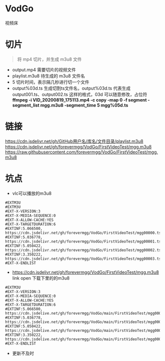 # VodGo
视频床
# 切片
> 将 mp4 切片，并生成 m3u8 文件
+ output.mp4 需要切片的视频文件
+ playlist.m3u8 待生成的 m3u8 文件名
+ 5 切片时间，表示隔几秒进行切一个文件
+ output%03d.ts 生成切割ts文件名，output%03d.ts 代表生成 output001.ts、output002.ts 这样的格式，03d 可以随意修改，占位符
**ffmpeg -i VID_20200819_175113.mp4 -c copy -map 0 -f segment -segment_list mgg.m3u8 -segment_time 5 mgg%05d.ts**
# 链接
https://cdn.jsdelivr.net/gh/GitHub用户名/库名/文件目录/playlist.m3u8
https://cdn.jsdelivr.net/gh/forevermgg/VodGo/FirstVideoTest/mgg.m3u8
https://raw.githubusercontent.com/forevermgg/VodGo/FirstVideoTest/mgg.m3u8

# 坑点
+ vlc可以播放的m3u8
```
#EXTM3U
#EXTM3U
#EXT-X-VERSION:3
#EXT-X-MEDIA-SEQUENCE:0
#EXT-X-ALLOW-CACHE:YES
#EXT-X-TARGETDURATION:6
#EXTINF:5.066500,
https://cdn.jsdelivr.net/gh/forevermgg/VodGo/FirstVideoTest/mgg00000.ts
#EXTINF:5.036778,
https://cdn.jsdelivr.net/gh/forevermgg/VodGo/FirstVideoTest/mgg00001.ts
#EXTINF:5.050422,
https://cdn.jsdelivr.net/gh/forevermgg/VodGo/FirstVideoTest/mgg00002.ts
#EXTINF:3.350222,
https://cdn.jsdelivr.net/gh/forevermgg/VodGo/FirstVideoTest/mgg00003.ts
#EXT-X-ENDLIST
```
+ https://cdn.jsdelivr.net/gh/forevermgg/VodGo/FirstVideoTest/mgg.m3u8 link open 下载下里的的m3u8
```
#EXTM3U
#EXT-X-VERSION:3
#EXT-X-MEDIA-SEQUENCE:0
#EXT-X-ALLOW-CACHE:YES
#EXT-X-TARGETDURATION:6
#EXTINF:5.066500,
https://cdn.jsdelive.net/gh/forevermgg/VodGo/main/FirstVideoTest/mgg00000.ts
#EXTINF:5.036778,
https://cdn.jsdelive.net/gh/forevermgg/VodGo/main/FirstVideoTest/mgg00001.ts
#EXTINF:5.050422,
https://cdn.jsdelive.net/gh/forevermgg/VodGo/main/FirstVideoTest/mgg00002.ts
#EXTINF:3.350222,
https://cdn.jsdelive.net/gh/forevermgg/VodGo/main/FirstVideoTest/mgg00003.ts
#EXT-X-ENDLIST
```
+ 更新不及时


